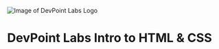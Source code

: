 ![Image of DevPoint Labs Logo](https://lh6.googleusercontent.com/oV1O0DyTmC0F1k-6DgyrVy2vLjLnEjZC3wN6sNtwrp8lp313Dt5aOCcl93ENEJ4rYbTCqCmvY27e8D4=w2880-h1312)

# DevPoint Labs Intro to HTML & CSS